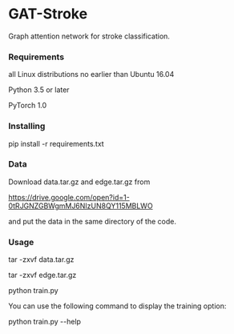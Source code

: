 # GAT-Stroke

Graph attention network for stroke classification.

### Requirements

all Linux distributions no earlier than Ubuntu 16.04

Python 3.5 or later

PyTorch 1.0

### Installing

pip install -r requirements.txt

### Data

Download data.tar.gz and edge.tar.gz from

https://drive.google.com/open?id=1-0tRJGNZGBWgmMJ6NIzUN8QY115MBLWO

and put the data in the same directory of the code.

### Usage

tar -zxvf data.tar.gz

tar -zxvf edge.tar.gz

python train.py

You can use the following command to display the training option:

python train.py --help
